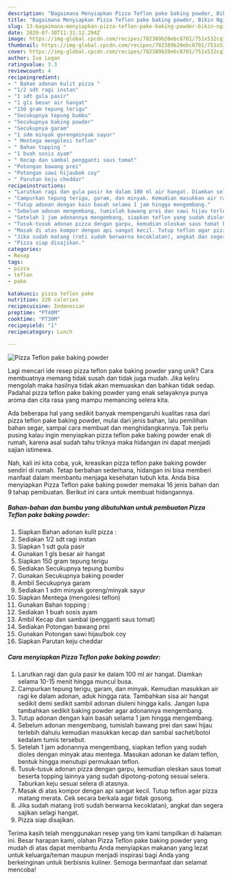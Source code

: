 ```yaml
---
description: "Bagaimana Menyiapkan Pizza Teflon pake baking powder, Bikin Ngiler"
title: "Bagaimana Menyiapkan Pizza Teflon pake baking powder, Bikin Ngiler"
slug: 13-bagaimana-menyiapkan-pizza-teflon-pake-baking-powder-bikin-ngiler
date: 2020-07-30T11:31:12.294Z
image: https://img-global.cpcdn.com/recipes/782389b20ebc8701/751x532cq70/pizza-teflon-pake-baking-powder-foto-resep-utama.jpg
thumbnail: https://img-global.cpcdn.com/recipes/782389b20ebc8701/751x532cq70/pizza-teflon-pake-baking-powder-foto-resep-utama.jpg
cover: https://img-global.cpcdn.com/recipes/782389b20ebc8701/751x532cq70/pizza-teflon-pake-baking-powder-foto-resep-utama.jpg
author: Iva Logan
ratingvalue: 3.3
reviewcount: 4
recipeingredient:
- " Bahan adonan kulit pizza "
- "1/2 sdt ragi instan"
- "1 sdt gula pasir"
- "1 gls besar air hangat"
- "150 gram tepung terigu"
- "Secukupnya tepung bumbu"
- "Secukupnya baking powder"
- "Secukupnya garam"
- "1 sdm minyak gorengminyak sayur"
- " Mentega mengolesi teflon"
- " Bahan topping "
- "1 buah sosis ayam"
- " Kecap dan sambal pengganti saus tomat"
- "Potongan bawang prei"
- "Potongan sawi hijaubok coy"
- " Parutan keju cheddar"
recipeinstructions:
- "Larutkan ragi dan gula pasir ke dalam 100 ml air hangat. Diamkan selama 10-15 menit hingga muncul busa."
- "Campurkan tepung terigu, garam, dan minyak. Kemudian masukkan air ragi ke dalam adonan, aduk hingga rata. Tambahkan sisa air hangat sedikit demi sedikit sambil adonan diuleni hingga kalis. Jangan lupa tambahkan sedikit baking powder agar adonannya mengembang."
- "Tutup adonan dengan kain basah selama 1 jam hingga mengembang."
- "Sebelum adonan mengembang, tumislah bawang prei dan sawi hijau terlebih dahulu kemudian masukkan kecap dan sambal sachet/botol kedalam tumis tersebut."
- "Setelah 1 jam adonannya mengembang, siapkan teflon yang sudah dioles dengan minyak atau mentega. Masukan adonan ke dalam teflon, bentuk hingga menutupi permukaan teflon."
- "Tusuk-tusuk adonan pizza dengan garpu, kemudian oleskan saus tomat beserta topping lainnya yang sudah dipotong-potong sesuai selera. Taburkan keju sesuai selera di atasnya."
- "Masak di atas kompor dengan api sangat kecil. Tutup teflon agar pizza matang merata. Cek secara berkala agar tidak gosong."
- "Jika sudah matang (roti sudah berwarna kecoklatan), angkat dan segera sajikan selagi hangat."
- "Pizza siap disajikan."
categories:
- Resep
tags:
- pizza
- teflon
- pake

katakunci: pizza teflon pake 
nutrition: 228 calories
recipecuisine: Indonesian
preptime: "PT40M"
cooktime: "PT30M"
recipeyield: "1"
recipecategory: Lunch

---
```



![Pizza Teflon pake baking powder](https://img-global.cpcdn.com/recipes/782389b20ebc8701/751x532cq70/pizza-teflon-pake-baking-powder-foto-resep-utama.jpg)

Lagi mencari ide resep pizza teflon pake baking powder yang unik? Cara membuatnya memang tidak susah dan tidak juga mudah. Jika keliru mengolah maka hasilnya tidak akan memuaskan dan bahkan tidak sedap. Padahal pizza teflon pake baking powder yang enak selayaknya punya aroma dan cita rasa yang mampu memancing selera kita.

Ada beberapa hal yang sedikit banyak mempengaruhi kualitas rasa dari pizza teflon pake baking powder, mulai dari jenis bahan, lalu pemilihan bahan segar, sampai cara membuat dan menghidangkannya. Tak perlu pusing kalau ingin menyiapkan pizza teflon pake baking powder enak di rumah, karena asal sudah tahu triknya maka hidangan ini dapat menjadi sajian istimewa.




Nah, kali ini kita coba, yuk, kreasikan pizza teflon pake baking powder sendiri di rumah. Tetap berbahan sederhana, hidangan ini bisa memberi manfaat dalam membantu menjaga kesehatan tubuh kita. Anda bisa menyiapkan Pizza Teflon pake baking powder memakai 16 jenis bahan dan 9 tahap pembuatan. Berikut ini cara untuk membuat hidangannya.

<!--inarticleads1-->

##### Bahan-bahan dan bumbu yang dibutuhkan untuk pembuatan Pizza Teflon pake baking powder:

1. Siapkan  Bahan adonan kulit pizza :
1. Sediakan 1/2 sdt ragi instan
1. Siapkan 1 sdt gula pasir
1. Gunakan 1 gls besar air hangat
1. Siapkan 150 gram tepung terigu
1. Sediakan Secukupnya tepung bumbu
1. Gunakan Secukupnya baking powder
1. Ambil Secukupnya garam
1. Sediakan 1 sdm minyak goreng/minyak sayur
1. Siapkan  Mentega (mengolesi teflon)
1. Gunakan  Bahan topping :
1. Sediakan 1 buah sosis ayam
1. Ambil  Kecap dan sambal (pengganti saus tomat)
1. Sediakan Potongan bawang prei
1. Gunakan Potongan sawi hijau/bok coy
1. Siapkan  Parutan keju cheddar




<!--inarticleads2-->

##### Cara menyiapkan Pizza Teflon pake baking powder:

1. Larutkan ragi dan gula pasir ke dalam 100 ml air hangat. Diamkan selama 10-15 menit hingga muncul busa.
1. Campurkan tepung terigu, garam, dan minyak. Kemudian masukkan air ragi ke dalam adonan, aduk hingga rata. Tambahkan sisa air hangat sedikit demi sedikit sambil adonan diuleni hingga kalis. Jangan lupa tambahkan sedikit baking powder agar adonannya mengembang.
1. Tutup adonan dengan kain basah selama 1 jam hingga mengembang.
1. Sebelum adonan mengembang, tumislah bawang prei dan sawi hijau terlebih dahulu kemudian masukkan kecap dan sambal sachet/botol kedalam tumis tersebut.
1. Setelah 1 jam adonannya mengembang, siapkan teflon yang sudah dioles dengan minyak atau mentega. Masukan adonan ke dalam teflon, bentuk hingga menutupi permukaan teflon.
1. Tusuk-tusuk adonan pizza dengan garpu, kemudian oleskan saus tomat beserta topping lainnya yang sudah dipotong-potong sesuai selera. Taburkan keju sesuai selera di atasnya.
1. Masak di atas kompor dengan api sangat kecil. Tutup teflon agar pizza matang merata. Cek secara berkala agar tidak gosong.
1. Jika sudah matang (roti sudah berwarna kecoklatan), angkat dan segera sajikan selagi hangat.
1. Pizza siap disajikan.




Terima kasih telah menggunakan resep yang tim kami tampilkan di halaman ini. Besar harapan kami, olahan Pizza Teflon pake baking powder yang mudah di atas dapat membantu Anda menyiapkan makanan yang lezat untuk keluarga/teman maupun menjadi inspirasi bagi Anda yang berkeinginan untuk berbisnis kuliner. Semoga bermanfaat dan selamat mencoba!
